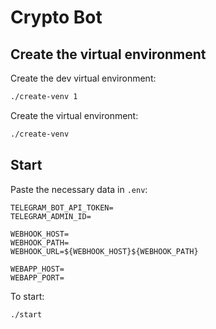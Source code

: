 # Crypto Bot

## Create the virtual environment

Create the dev virtual environment:

```bash
./create-venv 1
```

Create the virtual environment:

```bash
./create-venv
```

## Start

Paste the necessary data in `.env`:

```
TELEGRAM_BOT_API_TOKEN=
TELEGRAM_ADMIN_ID=

WEBHOOK_HOST=
WEBHOOK_PATH=
WEBHOOK_URL=${WEBHOOK_HOST}${WEBHOOK_PATH}

WEBAPP_HOST=
WEBAPP_PORT=
```

To start:

```bash
./start
```
